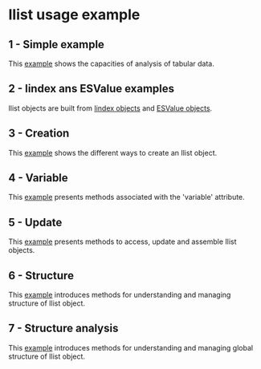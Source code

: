 # Ilist usage example
## 1 - Simple example
This [example](Ilist-simple.ipynb) shows the capacities of analysis of tabular data.
## 2 - Iindex ans ESValue examples
Ilist objects are built from [Iindex objects](../Iindex/README.md) and [ESValue objects](../ESValue/README.md).
## 3 - Creation
This [example](Ilist_creation.ipynb) shows the different ways to create an Ilist object.
## 4 - Variable
This [example](Ilist_variable.ipynb) presents methods associated with the 'variable' attribute.
## 5 - Update
This [example](Ilist_update.ipynb) presents methods to access, update and assemble Ilist objects.
## 6 - Structure
This [example](Ilist_structure.ipynb) introduces methods for understanding and managing structure of Ilist object.
## 7 - Structure analysis
This [example](Ilist_structure-analysis.ipynb) introduces methods for understanding and managing global structure of Ilist object.

